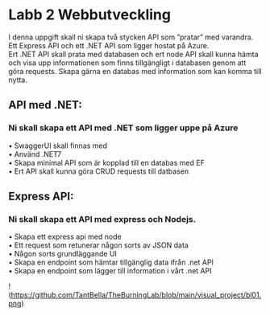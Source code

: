 # Labb 2 Webbutveckling
I denna uppgift skall ni skapa två stycken API som ”pratar” med varandra.  
Ett Express API och ett .NET API som ligger hostat på Azure.  
Ert .NET API skall prata med databasen och ert node API skall kunna
hämta och visa upp informationen som finns tillgängligt i databasen
genom att göra requests. Skapa gärna en databas med information som
kan komma till nytta.

## API med .NET:
### Ni skall skapa ett API med .NET som ligger uppe på Azure  
• SwaggerUI skall finnas med  
• Använd .NET7  
• Skapa minimal API som är kopplad till en databas med EF  
• Ert API skall kunna göra CRUD requests till datbasen  

## Express API:
### Ni skall skapa ett API med express och Nodejs.  
• Skapa ett express api med node  
• Ett request som retunerar någon sorts av JSON data  
• Någon sorts grundläggande UI  
• Skapa en endpoint som hämtar tillgänglig data ifrån .net API  
• Skapa en endpoint som lägger till information i vårt .net API  


!(https://github.com/TantBella/TheBurningLab/blob/main/visual_project/bl01.png)
